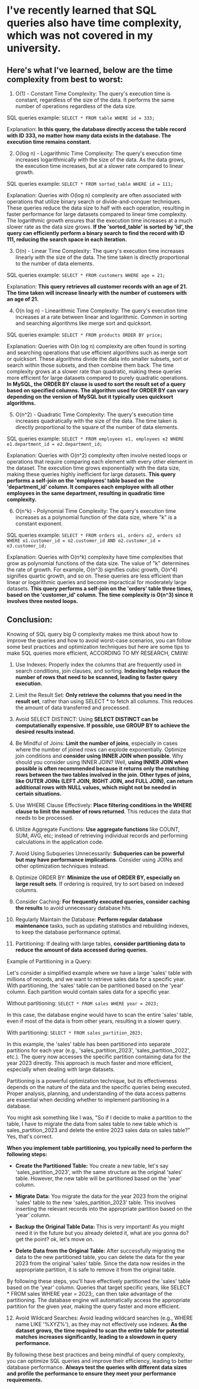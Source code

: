 # I've recently learned that SQL queries also have time complexity, which was not covered in my university.

## Here's what I've learned, below are the time complexity from best to worst:

1. O(1) - Constant Time Complexity: The query's execution time is constant, regardless of the size of the data. It performs the same number of operations regardless of the data size.

SQL queries example: `SELECT * FROM table WHERE id = 333;`

Explanation: **In this query, the database directly access the table record with ID 333, no matter how many data exists in the database. The execution time remains constant.**

2. O(log n) - Logarithmic Time Complexity: The query's execution time increases logarithmically with the size of the data. As the data grows, the execution time increases, but at a slower rate compared to linear growth.

SQL queries example: `SELECT * FROM sorted_table WHERE id = 111;`

Explanation: Queries with O(log n) complexity are often associated with operations that utilize binary search or divide-and-conquer techniques. These queries reduce the data size to half with each operation, resulting in faster performance for large datasets compared to linear time complexity. The logarithmic growth ensures that the execution time increases at a much slower rate as the data size grows. **If the 'sorted_table' is sorted by 'id', the query can efficiently perform a binary search to find the record with ID 111, reducing the search space in each iteration.**

3. O(n) - Linear Time Complexity: The query's execution time increases linearly with the size of the data. The time taken is directly proportional to the number of data elements.

SQL queries example: `SELECT * FROM customers WHERE age = 21;`

Explanation: **This query retrieves all customer records with an age of 21. The time taken will increase linearly with the number of customers with an age of 21.**

4. O(n log n) - Linearithmic Time Complexity: The query's execution time increases at a rate between linear and logarithmic. Common in sorting and searching algorithms like merge sort and quicksort.

SQL queries example: `SELECT * FROM products ORDER BY price;`

Explanation: Queries with O(n log n) complexity are often found in sorting and searching operations that use efficient algorithms such as merge sort or quicksort. These algorithms divide the data into smaller subsets, sort or search within those subsets, and then combine them back. The time complexity grows at a slower rate than quadratic, making these queries more efficient for large datasets compared to purely quadratic operations. **In MySQL, the ORDER BY clause is used to sort the result set of a query based on specified columns. The algorithm used for ORDER BY can vary depending on the version of MySQL but it typically uses quicksort algorithms.**

5. O(n^2) - Quadratic Time Complexity: The query's execution time increases quadratically with the size of the data. The time taken is directly proportional to the square of the number of data elements.

SQL queries example: `SELECT * FROM employees e1, employees e2 WHERE e1.department_id = e2.department_id;`

Explanation: Queries with O(n^2) complexity often involve nested loops or operations that require comparing each element with every other element in the dataset. The execution time grows exponentially with the data size, making these queries highly inefficient for large datasets. **This query performs a self-join on the 'employees' table based on the 'department_id' column. It compares each employee with all other employees in the same department, resulting in quadratic time complexity.**

6. O(n^k) - Polynomial Time Complexity: The query's execution time increases as a polynomial function of the data size, where "k" is a constant exponent.

SQL queries example: `SELECT * FROM orders o1, orders o2, orders o3 WHERE o1.customer_id = o2.customer_id AND o2.customer_id = o3.customer_id;`

Explanation: Queries with O(n^k) complexity have time complexities that grow as polynomial functions of the data size. The value of "k" determines the rate of growth. For example, O(n^3) signifies cubic growth, O(n^4) signifies quartic growth, and so on. These queries are less efficient than linear or logarithmic queries and become impractical for moderately large datasets. **This query performs a self-join on the 'orders' table three times, based on the 'customer_id' column. The time complexity is O(n^3) since it involves three nested loops.**

## Conclusion:
Knowing of SQL query big O complexity makes me think about how to improve the queries and how to avoid worst-case scenarios, you can follow some best practices and optimization techniques but here are some tips to make SQL queries more efficient, ACCORDING TO MY RESEARCH, CMIIW:

1. Use Indexes: Properly index the columns that are frequently used in search conditions, join clauses, and sorting. **Indexing helps reduce the number of rows that need to be scanned, leading to faster query execution.**

2. Limit the Result Set: **Only retrieve the columns that you need in the result set**, rather than using SELECT * to fetch all columns. This reduces the amount of data transferred and processed.

3. Avoid SELECT DISTINCT: Using **SELECT DISTINCT can be computationally expensive. If possible, use GROUP BY to achieve the desired results instead.**

4. Be Mindful of Joins: **Limit the number of joins**, especially in cases where the number of joined rows can explode exponentially. Optimize join conditions and **consider using INNER JOIN when possible**. Why should you consider using INNER JOIN? Well, **using INNER JOIN when possible is often recommended because it returns only the matching rows between the two tables involved in the join. Other types of joins, like OUTER JOINs (LEFT JOIN, RIGHT JOIN, and FULL JOIN), can return additional rows with NULL values, which might not be needed in certain situations.**

5. Use WHERE Clause Effectively: **Place filtering conditions in the WHERE clause to limit the number of rows returned**. This reduces the data that needs to be processed.

6. Utilize Aggregate Functions: **Use aggregate functions** like COUNT, SUM, AVG, etc; instead of retrieving individual records and performing calculations in the application code.

7. Avoid Using Subqueries Unnecessarily: **Subqueries can be powerful but may have performance implications**. Consider using JOINs and other optimization techniques instead.

8. Optimize ORDER BY: **Minimize the use of ORDER BY, especially on large result sets**. If ordering is required, try to sort based on indexed columns.

9. Consider Caching: **For frequently executed queries, consider caching the results** to avoid unnecessary database hits.

10. Regularly Maintain the Database: **Perform regular database maintenance** tasks, such as updating statistics and rebuilding indexes, to keep the database performance optimal.

11. Partitioning: If dealing with large tables, **consider partitioning data to reduce the amount of data accessed during queries.**

Example of Partitioning in a Query:

Let's consider a simplified example where we have a large 'sales' table with millions of records, and we want to retrieve sales data for a specific year. With partitioning, the 'sales' table can be partitioned based on the 'year' column. Each partition would contain sales data for a specific year.

Without partitioning: `SELECT * FROM sales WHERE year = 2023;`

In this case, the database engine would have to scan the entire 'sales' table, even if most of the data is from other years, resulting in a slower query.

With partitioning: `SELECT * FROM sales_partition_2023;`

In this example, the 'sales' table has been partitioned into separate partitions for each year (e.g., 'sales_partition_2023', 'sales_partition_2022', etc.). The query now accesses the specific partition containing data for the year 2023 directly. This approach is much faster and more efficient, especially when dealing with large datasets.

Partitioning is a powerful optimization technique, but its effectiveness depends on the nature of the data and the specific queries being executed. Proper analysis, planning, and understanding of the data access patterns are essential when deciding whether to implement partitioning in a database.

You might ask something like I was, "So if I decide to make a partition to the table, I have to migrate the data from sales table to new table which is sales_partition_2023 and delete the entire 2023 sales data on sales table?" Yes, that's correct. 

**When you implement table partitioning, you typically need to perform the following steps:**
- **Create the Partitioned Table:** You create a new table, let's say 'sales_partition_2023', with the same structure as the original 'sales' table. However, the new table will be partitioned based on the 'year' column.

- **Migrate Data:** You migrate the data for the year 2023 from the original 'sales' table to the new 'sales_partition_2023' table. This involves inserting the relevant records into the appropriate partition based on the 'year' column.

- **Backup the Original Table Data:** This is very important! As you might need it in the future but you already deleted it, what are you gonna do? get the point? ok, let's move on.

- **Delete Data from the Original Table:** After successfully migrating the data to the new partitioned table, you can delete the data for the year 2023 from the original 'sales' table. Since the data now resides in the appropriate partition, it is safe to remove it from the original table.

By following these steps, you'll have effectively partitioned the 'sales' table based on the 'year' column. Queries that target specific years, like SELECT * FROM sales WHERE year = 2023;, can then take advantage of the partitioning. The database engine will automatically access the appropriate partition for the given year, making the query faster and more efficient.
 
12. Avoid Wildcard Searches: Avoid leading wildcard searches (e.g., WHERE name LIKE '%XYZ%'), as they may not effectively use indexes. **As the dataset grows, the time required to scan the entire table for potential matches increases significantly, leading to a slowdown in query performance.**

By following these best practices and being mindful of query complexity, you can optimize SQL queries and improve their efficiency, leading to better database performance. **Always test the queries with different data sizes and profile the performance to ensure they meet your performance requirements.**